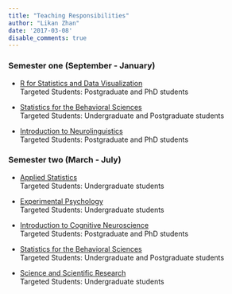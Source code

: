 ```yaml
---
title: "Teaching Responsibilities"
author: "Likan Zhan"
date: '2017-03-08'
disable_comments: true
---
```


### Semester one (September - January)
- [R for Statistics and Data Visualization](/en/teach/R-for-Statistics-Data-Visualization/) <br>
    Targeted Students: Postgraduate and PhD students <br>

- [Statistics for the Behavioral Sciences](/en/teach/Statistics-for-the-Behavioral-Sciences/) <br>
    Targeted Students: Undergraduate and Postgraduate students

- [Introduction to Neurolinguistics](/en/teach/Introduction-to-Neurolinguistics/) <br>
    Targeted Students: Postgraduate and PhD students


### Semester two (March - July)
- [Applied Statistics](/en/teach/Applied-Statistics/) <br>
    Targeted Students: Undergraduate students

- [Experimental Psychology](/en/teach/Experimental-Psychology/) <br>
    Targeted Students: Undergraduate students

- [Introduction to Cognitive Neuroscience](/en/teach/Introduction-to-Cognitive-Neuroscience/) <br>
    Targeted Students: Postgraduate and PhD students

- [Statistics for the Behavioral Sciences](/en/teach/Statistics-for-the-Behavioral-Sciences/) <br>
    Targeted Students: Undergraduate and Postgraduate students

- [Science and Scientific Research](/en/teach/Science-and-Scientific-Research/) <br>
    Targeted Students: Undergraduate students

